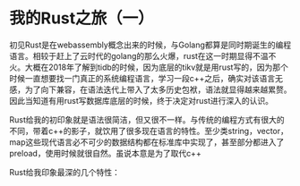 # 我的Rust之旅（一）

初见Rust是在webassembly概念出来的时候，与Golang都算是同时期诞生的编程语言。相较于赶上了云时代的golang的那么火爆，rust在这一时期显得不温不火。大概在2018年了解到tidb的时候，因为底层的tikv就是用rust写的，因为那个时候一直想要找一门真正的系统编程语言，学习一段c++之后，确实对该语言无感，为了向下兼容，在语法迭代上带入了太多历史包袱，语法就显得越来越累赘。因此当知道有用rust写数据库底层的时候，终于决定对rust进行深入的认识。

Rust给我的初印象就是语法很简洁，但又很不一样。与传统的编程方式有很大的不同，带着c++的影子，就饮用了很多现在语言的特性。至少类string，vector，map这些现代语言必不可少的数据结构都在标准库中实现了，甚至部分都进入了preload，使用时候就很自然。虽说本意是为了取代c++



Rust给我印象最深的几个特性：

